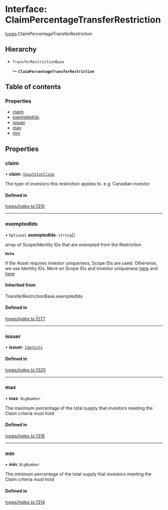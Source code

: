 # Interface: ClaimPercentageTransferRestriction

[types](../wiki/types).ClaimPercentageTransferRestriction

## Hierarchy

- `TransferRestrictionBase`

  ↳ **`ClaimPercentageTransferRestriction`**

## Table of contents

### Properties

- [claim](../wiki/types.ClaimPercentageTransferRestriction#claim)
- [exemptedIds](../wiki/types.ClaimPercentageTransferRestriction#exemptedids)
- [issuer](../wiki/types.ClaimPercentageTransferRestriction#issuer)
- [max](../wiki/types.ClaimPercentageTransferRestriction#max)
- [min](../wiki/types.ClaimPercentageTransferRestriction#min)

## Properties

### claim

• **claim**: [`InputStatClaim`](../wiki/types#inputstatclaim)

The type of investors this restriction applies to. e.g. Canadian investor

#### Defined in

[types/index.ts:1310](https://github.com/PolymeshAssociation/polymesh-sdk/blob/e978aefd/src/types/index.ts#L1310)

___

### exemptedIds

• `Optional` **exemptedIds**: `string`[]

array of Scope/Identity IDs that are exempted from the Restriction

**`Note`**

 if the Asset requires investor uniqueness, Scope IDs are used. Otherwise, we use Identity IDs. More on Scope IDs and investor uniqueness
  [here](https://developers.polymesh.network/introduction/identity#polymesh-unique-identity-system-puis) and
  [here](https://developers.polymesh.network/polymesh-docs/primitives/confidential-identity)

#### Inherited from

TransferRestrictionBase.exemptedIds

#### Defined in

[types/index.ts:1277](https://github.com/PolymeshAssociation/polymesh-sdk/blob/e978aefd/src/types/index.ts#L1277)

___

### issuer

• **issuer**: [`Identity`](../wiki/api.entities.Identity.Identity)

#### Defined in

[types/index.ts:1320](https://github.com/PolymeshAssociation/polymesh-sdk/blob/e978aefd/src/types/index.ts#L1320)

___

### max

• **max**: `BigNumber`

The maximum percentage of the total supply that investors meeting the Claim criteria must hold

#### Defined in

[types/index.ts:1318](https://github.com/PolymeshAssociation/polymesh-sdk/blob/e978aefd/src/types/index.ts#L1318)

___

### min

• **min**: `BigNumber`

The minimum percentage of the total supply that investors meeting the Claim criteria must hold

#### Defined in

[types/index.ts:1314](https://github.com/PolymeshAssociation/polymesh-sdk/blob/e978aefd/src/types/index.ts#L1314)

